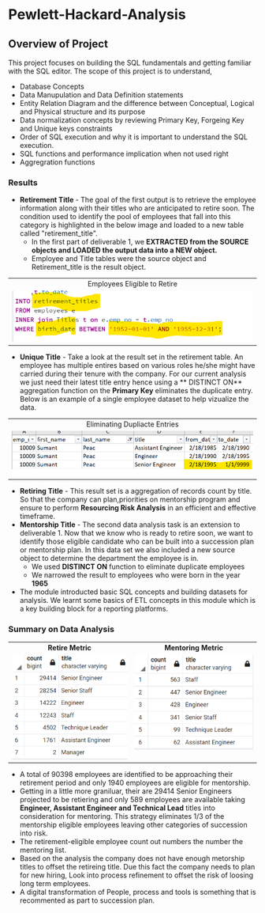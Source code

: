 # Pewlett-Hackard-Analysis
## Overview of Project
This project focuses on building the SQL fundamentals and getting familiar with the SQL editor. The scope of this project is to understand,
* Database Concepts
* Data Manupulation and Data Definition statements
* Entity Relation Diagram and the difference between Conceptual, Logical and Physical structure and its purpose
* Data normalization concepts by reviewing Primary Key, Forgeing Key and Unique keys constraints
* Order of SQL execution and why it is important to understand the SQL execution.
* SQL functions and performance implication when not used right
* Aggregration functions
      
### Results
* **Retirement Title**  - The goal of the first output is to retrieve the employee information along with their titles who are anticipated to retire soon. The condition used to identify the pool of employees that fall into this category is highlighted in the below image and loaded to a new table called "retirement_title". 
  * In the first part of deliverable 1, we **EXTRACTED from the SOURCE objects and LOADED the output data into a NEW object.**
  * Employee and Title tables were the source object and Retirement_title is the result object.
 
 <table>
 <tr>   
    <td align="center"> Employees Eligible to Retire  </td>
  </tr> 
  <tr>   
    <td valign="top"> <img src="/Analysis_Project_folder/Pewlette-Hackard-Analysis-Folder/RetirementTitle.png" width="500" /> </td>
   </tr>     
</Table>  
  
  
* **Unique Title** - Take a look at the result set in  the retirement table. An employee has multiple entires based on various roles he/she might have carried during their tenure with the company. For our current analysis we just need their latest title entry hence using a ** DISTINCT ON** aggregation function on the **Primary Key** eliminates the duplicate entry. Below is an example of a single employee dataset to help vizualize the data. 

<table>
 <tr>   
    <td align="center"> Eliminating Dupliacte Entries  </td>
  </tr> 
  <tr>   
    <td valign="top"> <img src="/Analysis_Project_folder/Pewlette-Hackard-Analysis-Folder/DataCleanup.png" width="500" /> </td>
   </tr>     
</Table> 



* **Retiring Title** - This result set is a aggregation of records count by title. So that the company can plan,priorities on mentorship program and ensure to perform **Resourcing Risk Analysis** in an efficient and effective timeframe.  
* **Mentorship Title** - The second data analysis task is an extension to deliverable 1. Now that we know who is ready to retire soon, we want to identify those eligible candidate who can be built into a succession plan or mentorship plan. In this data set we also included a new source object to determine the department the employee is in. 
  * We used **DISTINCT ON** function to eliminate duplicate employees
  * We narrowed the result to employees who were born in the year **1965**
 * The module introducted basic SQL concepts and building datasets for analysis. We learnt some basics of ETL concepts in this module which is a key building block for a reporting platforms.  
  
  
### Summary on Data Analysis

<table>
 <tr>   
    <td align="center" style="font-weight:bold"> Retire Metric  </td>
    <td align="center" style="font-weight:bold"> Mentoring Metric </td>  
  </tr> 
  <tr>   
    <td valign="top"> <img src="/Analysis_Project_folder/Pewlette-Hackard-Analysis-Folder/Retires%20Titles.png" width="300" /> </td>
    <td valign="top"> <img src="/Analysis_Project_folder/Pewlette-Hackard-Analysis-Folder/Mentoring%20Titles.png" width="300" /> </td>
   </tr>     
</Table> 

* A total of 90398 employees are identified to be approaching their retirement period and only 1940 employees are eligible for mentorship.
* Getting in a little more graniluar, their are 29414 Senior Engineers projected to be retiering and only 589 employees are available taking **Engineer, Assistant Engineer and Technical Lead** titles into consideration for mentoring. This strategy eliminates 1/3 of the mentorship eligible employees leaving other categories of succession into risk.
* The retirement-eligible employee count out numbers the number the mentoring list. 
* Based on the analysis the company does not have enough metorship titles to offset the retireing title. Due this fact the company needs to plan for new hiring, Look into process refinement to offset the risk of loosing long term employees.
* A digital transformation of People, process and tools is something that is recommented as part to succession plan.
